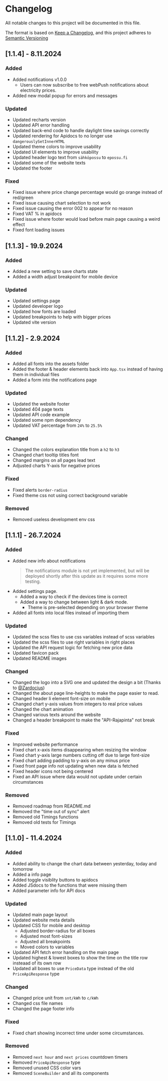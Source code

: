 # Changelog

All notable changes to this project will be documented in this file.

The format is based on [Keep a Changelog](https://keepachangelog.com/en/1.1.0/), and this project adheres to [Semantic Versioning](https://semver.org/spec/v2.0.0.html)

## [1.1.4] - 8.11.2024

### Added

- Added notifications v1.0.0
  - Users can now subscribe to free webPush notifications about electricity prices.
- Added new modal popup for errors and messages

### Updated

- Updated recharts version
- Updated API error handling
- Updated back-end code to handle daylight time savings correctly
- Updated rendering for Apidocs to no longer use `dangerouslySetInnerHTML`
- Updated theme colors to improve usability
- Updated UI elements to improve usability
- Updated header logo text from `sähköpossu` to `epossu.fi`
- Updated some of the website texts
- Updated the footer

### Fixed

- Fixed issue where price change percentage would go orange instead of red/green
- Fixed issue causing chart selection to not work
- Fixed issue causing the error 002 to appear for no reason
- Fixed VAT % in apidocs
- Fixed issue where footer would load before main page causing a weird effect
- Fixed font loading issues

## [1.1.3] - 19.9.2024

### Added

- Added a new setting to save charts state
- Added a width adjust breakpoint for mobile device

### Updated

- Updated settings page
- Updated developer logo
- Updated how fonts are loaded
- Updated breakpoints to help with bigger prices
- Updated vite version

## [1.1.2] - 2.9.2024

### Added

- Added all fonts into the assets folder
- Added the footer & header elements back into `App.tsx` instead of having them in individual files
- Added a form into the notifications page

### Updated

- Updated the website footer
- Updated 404 page texts
- Updated API code example
- Updated some npm dependency
- Updated VAT percentage from `24%` to `25.5%`

### Changed

- Changed the colors explanation title from a `h2` to `h3`
- Changed chart tooltip titles font
- Changed margins on all pages lead text
- Adjusted charts Y-axis for negative prices

### Fixed

- Fixed alerts `border-radius`
- Fixed theme css not using correct background variable

### Removed

- Removed useless development env css

## [1.1.1] - 26.7.2024

### Added

- Added new info about notifications
  > The notifications module is not yet implemented, but will be deployed shortly after this update as it requires some more testing.
- Added settings page.
  - Added a way to check if the devices time is correct
  - Added a way to change between light & dark mode.
    - Theme is pre-selected depending on your browser theme
- Added all fonts into local files instead of importing them

### Updated

- Updated the scss files to use css variables instead of scss variables
- Updated the scss files to use right variables in right places
- Updated the API request logic for fetching new price data
- Updated favicon pack
- Updated README images

### Changed

- Changed the logo into a SVG one and updated the design a bit (Thanks to [@Zardocius](https://github.com/Zardocius))
- Changed the about page line-heights to make the page easier to read.
- Changed header li element font-size on mobile
- Changed chart y-axis values from integers to real price values
- Changed the chart animation
- Changed various texts around the website
- Changed a header breakpoint to make the "API-Rajapinta" not break

### Fixed

- Improved website performance
- Fixed chart x-axis items disappearing when resizing the window
- Fixed chart y-axis large numbers cutting off due to large font-size
- Fixed chart adding padding to y-axis on any minus price
- Fixed front page info not updating when new data is fetched
- Fixed header icons not being centered
- Fixed an API issue where data would not update under certain circumstances

### Removed

- Removed roadmap from README.md
- Removed the "time out of sync" alert
- Removed old Timings functions
- Removed old tests for Timings

## [1.1.0] - 11.4.2024

### Added

- Added ability to change the chart data between yesterday, today and tomorrow
- Added a info page
- Added toggle visiblity buttons to apidocs
- Added JSdocs to the functions that were missing them
- Added parameter info for API docs

### Updated

- Updated main page layout
- Updated website meta details
- Updated CSS for mobile and desktop
  - Adjusted border-radius for all boxes
  - Adjusted most font-sizes
  - Adjusted all breakpoints
  - Moved colors to variables
- Updated API fetch error handling on the main page
- Updated highest & lowest boxes to show the time on the title row insteaad of its own row
- Updated all boxes to use `PriceData` type instead of the old `PriceApiResponse` type

### Changed

- Changed price unit from `snt/kWh` to `c/kWh`
- Changed css file names
- Changed the page footer info

### Fixed

- Fixed chart showing incorrect time under some circumstances.

### Removed

- Removed `next hour` and `next prices` countdown timers
- Removed `PriceApiResponse` type
- Removed unused CSS color vars
- Removed `SceneBuilder` and all its components
